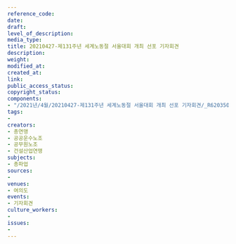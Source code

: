 ```yaml
---
reference_code: 
date: 
draft: 
level_of_description: 
media_type: 
title: 20210427-제131주년 세계노동절 서울대회 개최 선포 기자회견
description: 
weight: 
modified_at: 
created_at: 
link: 
public_access_status: 
copyright_status: 
components:
- "/2021년/4월/20210427-제131주년 세계노동절 서울대회 개최 선포 기자회견/_R620350.jpg"
tags:
- 
creators:
- 총연맹
- 공공운수노조
- 공무원노조
- 건설산업연맹
subjects:
- 총파업
sources:
- 
venues:
- 여의도
events:
- 기자회견
culture_workers:
- 
issues:
- 
---
```

